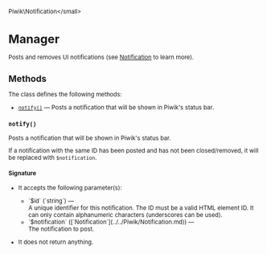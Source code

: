 <small>Piwik\Notification\</small>

Manager
=======

Posts and removes UI notifications (see [Notification](/api-reference/Piwik/Notification) to learn more).

Methods
-------

The class defines the following methods:

- [`notify()`](#notify) &mdash; Posts a notification that will be shown in Piwik's status bar.

<a name="notify" id="notify"></a>
<a name="notify" id="notify"></a>
### `notify()`

Posts a notification that will be shown in Piwik's status bar.

If a notification with the same ID
has been posted and has not been closed/removed, it will be replaced with `$notification`.

#### Signature

-  It accepts the following parameter(s):

   <ul>
   <li>
      <div markdown="1" class="parameter">
      `$id` (`string`) &mdash;

      <div markdown="1" class="param-desc"> A unique identifier for this notification. The ID must be a valid HTML element ID. It can only contain alphanumeric characters (underscores can be used).</div>

      <div style="clear:both;"/>

      </div>
   </li>
   <li>
      <div markdown="1" class="parameter">
      `$notification` ([`Notification`](../../Piwik/Notification.md)) &mdash;

      <div markdown="1" class="param-desc"> The notification to post.</div>

      <div style="clear:both;"/>

      </div>
   </li>
   </ul>
- It does not return anything.

